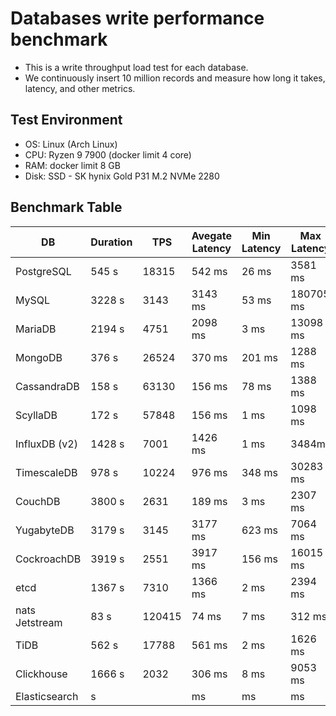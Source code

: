 # Databases write performance benchmark

- This is a write throughput load test for each database.
- We continuously insert 10 million records and measure how long it takes, latency, and other metrics.

## Test Environment

- OS: Linux (Arch Linux)
- CPU: Ryzen 9 7900 (docker limit 4 core)
- RAM: docker limit 8 GB
- Disk: SSD - SK hynix Gold P31 M.2 NVMe 2280

## Benchmark Table

| DB             | Duration | TPS    | Avegate Latency | Min Latency | Max Latency | Disk Usage |
| -------------- | -------- | ------ | --------------- | ----------- | ----------- | ---------- |
| PostgreSQL     | 545 s    | 18315  | 542 ms          | 26 ms       | 3581 ms     | 3.7 GB     |
| MySQL          | 3228 s   | 3143   | 3143 ms         | 53 ms       | 180705 ms   | 7.6 GB     |
| MariaDB        | 2194 s   | 4751   | 2098 ms         | 3 ms        | 13098 ms    | 3.8 GB     |
| MongoDB        | 376 s    | 26524  | 370 ms          | 201 ms      | 1288 ms     | 3.1 GB     |
| CassandraDB    | 158 s    | 63130  | 156 ms          | 78 ms       | 1388 ms     | 2.3 GB     |
| ScyllaDB       | 172 s    | 57848  | 156 ms          | 1 ms        | 1098 ms     | 6.2 GB     |
| InfluxDB (v2)  | 1428 s   | 7001   | 1426 ms         | 1 ms        | 3484ms      | 1.6 GB     |
| TimescaleDB    | 978 s    | 10224  | 976 ms          | 348 ms      | 30283 ms    | 12 GB      |
| CouchDB        | 3800 s   | 2631   | 189 ms          | 3 ms        | 2307 ms     | 28 GB      |
| YugabyteDB     | 3179 s   | 3145   | 3177 ms         | 623 ms      | 7064 ms     | 2 GB       |
| CockroachDB    | 3919 s   | 2551   | 3917 ms         | 156 ms      | 16015 ms    | 3.1 GB     |
| etcd           | 1367 s   | 7310   | 1366 ms         | 2 ms        | 2394 ms     | 2.6 GB     |
| nats Jetstream | 83 s     | 120415 | 74 ms           | 7 ms        | 312 ms      | 1.9 GB     |
| TiDB           | 562 s    | 17788  | 561 ms          | 2 ms        | 1626 ms     | ? GB       |
| Clickhouse     | 1666 s   | 2032   | 306 ms          | 8 ms        | 9053 ms     | 2.4 GB     |
| Elasticsearch  | s        |        | ms              | ms          | ms          | ? GB       |
